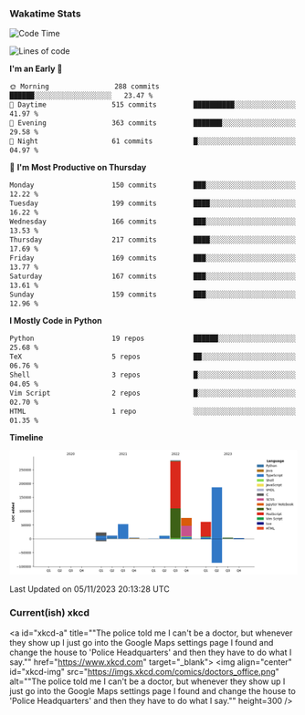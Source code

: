 ### Wakatime Stats
<!--START_SECTION:waka-->
![Code Time](http://img.shields.io/badge/Code%20Time-2%2C090%20hrs%201%20min-blue)

![Lines of code](https://img.shields.io/badge/From%20Hello%20World%20I%27ve%20Written-713.3%20thousand%20lines%20of%20code-blue)

**I'm an Early 🐤** 

```text
🌞 Morning                288 commits         ██████░░░░░░░░░░░░░░░░░░░   23.47 % 
🌆 Daytime                515 commits         ██████████░░░░░░░░░░░░░░░   41.97 % 
🌃 Evening                363 commits         ███████░░░░░░░░░░░░░░░░░░   29.58 % 
🌙 Night                  61 commits          █░░░░░░░░░░░░░░░░░░░░░░░░   04.97 % 
```
📅 **I'm Most Productive on Thursday** 

```text
Monday                   150 commits         ███░░░░░░░░░░░░░░░░░░░░░░   12.22 % 
Tuesday                  199 commits         ████░░░░░░░░░░░░░░░░░░░░░   16.22 % 
Wednesday                166 commits         ███░░░░░░░░░░░░░░░░░░░░░░   13.53 % 
Thursday                 217 commits         ████░░░░░░░░░░░░░░░░░░░░░   17.69 % 
Friday                   169 commits         ███░░░░░░░░░░░░░░░░░░░░░░   13.77 % 
Saturday                 167 commits         ███░░░░░░░░░░░░░░░░░░░░░░   13.61 % 
Sunday                   159 commits         ███░░░░░░░░░░░░░░░░░░░░░░   12.96 % 
```


**I Mostly Code in Python** 

```text
Python                   19 repos            ██████░░░░░░░░░░░░░░░░░░░   25.68 % 
TeX                      5 repos             ██░░░░░░░░░░░░░░░░░░░░░░░   06.76 % 
Shell                    3 repos             █░░░░░░░░░░░░░░░░░░░░░░░░   04.05 % 
Vim Script               2 repos             █░░░░░░░░░░░░░░░░░░░░░░░░   02.70 % 
HTML                     1 repo              ░░░░░░░░░░░░░░░░░░░░░░░░░   01.35 % 
```



**Timeline**

![Lines of Code chart](https://raw.githubusercontent.com/joshuajeschek/joshuajeschek/main/assets/bar_graph.png)


 Last Updated on 05/11/2023 20:13:28 UTC
<!--END_SECTION:waka-->

### Current(ish) xkcd
<a id="xkcd-a" title=""The police told me I can't be a doctor, but whenever they show up I just go into the Google Maps settings page I found and change the house to 'Police Headquarters' and then they have to do what I say."" href="https://www.xkcd.com" target="_blank">
        <img align="center" id="xkcd-img" src="https://imgs.xkcd.com/comics/doctors_office.png" alt=""The police told me I can't be a doctor, but whenever they show up I just go into the Google Maps settings page I found and change the house to 'Police Headquarters' and then they have to do what I say."" height=300 />
</a>
